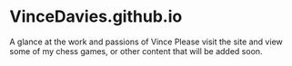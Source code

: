 # VinceDavies.github.io
A glance at the work and passions of Vince
Please visit the site and view some of my chess games, or other content that will be added soon.
